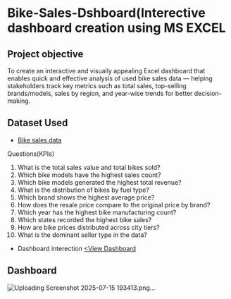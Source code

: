 # Bike-Sales-Dshboard(Interective dashboard creation using MS EXCEL
## Project objective

To create an interactive and visually appealing Excel dashboard that enables quick and effective analysis of used bike sales data — helping stakeholders track key metrics such as total sales, top-selling brands/models, sales by region, and year-wise trends for better decision-making.

## Dataset Used
- <a href= "https://github.com/vivekthapliyal01/Data-analytics/blob/main/Mini%20Project%20First(Bike%20Sales%20Dashboard).xlsx"> Bike sales data</a>

Questions(KPIs)
1. What is the total sales value and total bikes sold?
2. Which bike models have the highest sales count?
3. Which bike models generated the highest total revenue?
4. What is the distribution of bikes by fuel type?
5. Which brand shows the highest average price?
6. How does the resale price compare to the original price by brand?
7. Which year has the highest bike manufacturing count?
8. Which states recorded the highest bike sales?
9. How are bike prices distributed across city tiers?
10. What is the dominant seller type in the data?

- Dashboard interection <a href= "https://github.com/vivekthapliyal01/Data-analytics/blob/main/Screenshot%202025-07-15%20193413.png"><View Dashboard </a>

## Dashboard 
![Uploading Screenshot 2025-07-15 193413.png…]()
